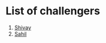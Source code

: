 # List of challengers
1. [Shivay](https://github.com/shivaylamba)
2. [Sahil](https://github.com/Sahil-563)
